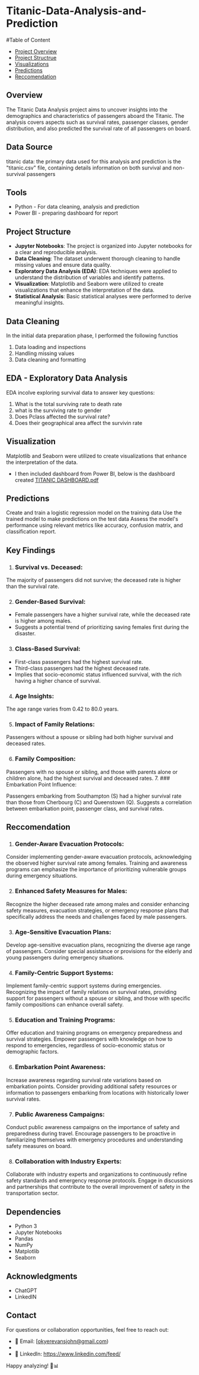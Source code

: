 # Titanic-Data-Analysis-and-Prediction

#Table of Content
- [Project Overview](#Overview)
- [Project Structrue](#Project-Structure)
- [Visualizations](#Visualization)
- [Predictions](#Predictions)
- [Reccomendation](#reccomendations)

## Overview

The Titanic Data Analysis project aims to uncover insights into the demographics and characteristics of passengers aboard the Titanic. The analysis covers aspects such as survival rates, passenger classes, gender distribution, and also predicted the survival rate of all passengers on board.

## Data Source

titanic data: the primary data used for this analysis and prediction is the "titanic.csv" file, containing details information on both survival and non-survival passengers

## Tools

* Python - For data cleaning, analysis and prediction
* Power BI - preparing dashboard for report

## Project Structure

- **Jupyter Notebooks**: The project is organized into Jupyter notebooks for a clear and reproducible analysis.
- **Data Cleaning**: The dataset underwent thorough cleaning to handle missing values and ensure data quality.
- **Exploratory Data Analysis (EDA)**: EDA techniques were applied to understand the distribution of variables and identify patterns.
- **Visualization**: Matplotlib and Seaborn were utilized to create visualizations that enhance the interpretation of the data.
- **Statistical Analysis**: Basic statistical analyses were performed to derive meaningful insights.

## Data Cleaning
In the initial data preparation phase, I performed the following functios
1. Data loading and inspections
2. Handling missing values
3. Data cleaning and formatting

## EDA - Exploratory Data Analysis
EDA incolve exploring survival data to answer key questions:
1. What is the total surviving rate to death rate
2. what is the surviving rate to gender
3. Does Pclass affected the survival rate?
4. Does their geographical area affect the survivin rate

## Visualization

 Matplotlib and Seaborn were utilized to create visualizations that enhance the interpretation of the data.

* I then included dashboard from Power BI, below is the dashboard created
[TITANIC DASHBOARD.pdf](https://github.com/JohnEvansOkyere/Titanic-Data-Analysis/files/13792224/TITANIC.DASHBOARD.pdf)


## Predictions

Create and train a logistic regression model on the training data
Use the trained model to make predictions on the test data
Assess the model's performance using relevant metrics like accuracy, confusion matrix, and classification report.

## Key Findings

1. ### Survival vs. Deceased:

The majority of passengers did not survive; the deceased rate is higher than the survival rate.

2. ### Gender-Based Survival:

- Female passengers have a higher survival rate, while the deceased rate is higher among males.
- Suggests a potential trend of prioritizing saving females first during the disaster.

3. ### Class-Based Survival:

- First-class passengers had the highest survival rate.
- Third-class passengers had the highest deceased rate.
- Implies that socio-economic status influenced survival, with the rich having a higher chance of survival.
4. ### Age Insights:

The age range varies from 0.42 to 80.0 years.

5. ### Impact of Family Relations:

Passengers without a spouse or sibling had both higher survival and deceased rates.

6. ### Family Composition:

Passengers with no spouse or sibling, and those with parents alone or children alone, had the highest survival and deceased rates.
7. ### Embarkation Point Influence:

Passengers embarking from Southampton (S) had a higher survival rate than those from Cherbourg (C) and Queenstown (Q).
Suggests a correlation between embarkation point, passenger class, and survival rates.

## Reccomendation

1. ### Gender-Aware Evacuation Protocols:

Consider implementing gender-aware evacuation protocols, acknowledging the observed higher survival rate among females. Training and awareness programs can emphasize the importance of prioritizing vulnerable groups during emergency situations.

2. ### Enhanced Safety Measures for Males:

Recognize the higher deceased rate among males and consider enhancing safety measures, evacuation strategies, or emergency response plans that specifically address the needs and challenges faced by male passengers.

3. ### Age-Sensitive Evacuation Plans:

Develop age-sensitive evacuation plans, recognizing the diverse age range of passengers. Consider special assistance or provisions for the elderly and young passengers during emergency situations.

4. ### Family-Centric Support Systems:

Implement family-centric support systems during emergencies. Recognizing the impact of family relations on survival rates, providing support for passengers without a spouse or sibling, and those with specific family compositions can enhance overall safety.

5. ### Education and Training Programs:

Offer education and training programs on emergency preparedness and survival strategies. Empower passengers with knowledge on how to respond to emergencies, regardless of socio-economic status or demographic factors.

6. ### Embarkation Point Awareness:

Increase awareness regarding survival rate variations based on embarkation points. Consider providing additional safety resources or information to passengers embarking from locations with historically lower survival rates.

7. ### Public Awareness Campaigns:

Conduct public awareness campaigns on the importance of safety and preparedness during travel. Encourage passengers to be proactive in familiarizing themselves with emergency procedures and understanding safety measures on board.

8. ### Collaboration with Industry Experts:

Collaborate with industry experts and organizations to continuously refine safety standards and emergency response protocols. Engage in discussions and partnerships that contribute to the overall improvement of safety in the transportation sector.

## Dependencies

- Python 3
- Jupyter Notebooks
- Pandas
- NumPy
- Matplotlib
- Seaborn

## Acknowledgments
- ChatGPT
- LinkedIN


## Contact

For questions or collaboration opportunities, feel free to reach out:

- 📧 Email: [okyerevansjohn@gmail.com)
- 
- 💼 LinkedIn: https://www.linkedin.com/feed/

Happy analyzing! 🚢📊
